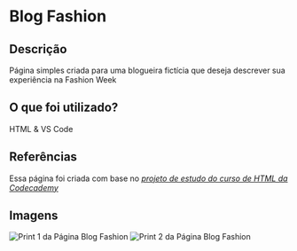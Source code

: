 # Blog Fashion

## Descrição

Página simples criada para uma blogueira fictícia que deseja descrever sua experiência na Fashion Week

## O que foi utilizado?

HTML & VS Code

## Referências

Essa página foi criada com base no <a href="https://www.codecademy.com/courses/learn-html/projects/html-fashion-blog" target="_blank"><em>projeto de estudo do curso de HTML da Codecademy</em></a>

## Imagens

![Print 1 da Página Blog Fashion](.../img/blog-fashion1.png)
![Print 2 da Página Blog Fashion](.../img/blog-fashion2.png)

